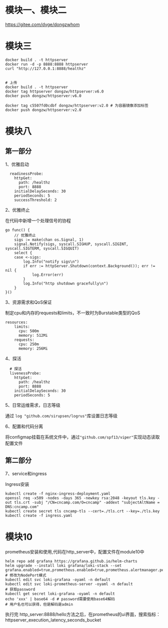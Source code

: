 # 模块一、模块二
https://gitee.com/dvge/dongzwhom

# 模块三
```shell
docker build . -t httpserver
docker run -d -p 8888:8888 httpserver
curl "http://127.0.0.1:8888/healthz"


# 上传
docker build . -t httpserver
docker tag httpserver dongzw/httpserver:v6.0
docker push dongzw/httpserver:v6.0

docker tag c5507fd0cdbf dongzw/httpserver:v2.0 # 为容器镜像添加标签
docker push dongzw/httpserver:v2.0
```

# 模块八
## 第一部分

1、优雅启动

      readinessProbe:
        httpGet:
          path: /healthz
          port: 8888
        initialDelaySeconds: 30
        periodSeconds: 5
        successThreshold: 2   

2、优雅终止
    
在代码中新增一个处理信号的协程
```shell
go func() {
    // 优雅终止
    sigs := make(chan os.Signal, 1)
    signal.Notify(sigs, syscall.SIGHUP, syscall.SIGINT, syscall.SIGTERM, syscall.SIGQUIT)
    select {
    case <-sigs:
        log.Info("notify sigs\n")
        if err := httpServer.Shutdown(context.Background()); err != nil {
            log.Error(err)
        }
        log.Info("http shutdown gracefully\n")
    }
}()
```
3、资源需求和QoS保证
    
制定cpu和内存的requests和limits，不一致时为Burstable类型的QoS

    resources:
        limits:
          cpu: 500m
          memory: 512Mi
        requests:
          cpu: 250m
          memory: 256Mi

4、探活

      # 探活
      livenessProbe:
        httpGet:
          path: /healthz
          port: 8888
        initialDelaySeconds: 30
        periodSeconds: 5

5、日常运维需求，日志等级
    
通过 `log "github.com/sirupsen/logrus"`库设置日志等级

6、配置和代码分离

将configmap挂载在系统文件中，通过`"github.com/spf13/viper"`实现动态读取配置文件

## 第二部分
7、service和ingress

Ingress安装
```shell
kubectl create -f nginx-ingress-deployment.yaml
openssl req -x509 -nodes -days 365 -newkey rsa:2048 -keyout tls.key -out tls.crt -subj "/CN=cncamp.com/O=cncamp" -addext "subjectAltName = DNS:cncamp.com"
kubectl create secret tls cncamp-tls --cert=./tls.crt --key=./tls.key
kubectl create -f ingress.yaml
```


# 模块10
prometheus安装和使用,代码在http_server中，配置文件在module10中
```shell
helm repo add grafana https://grafana.github.io/helm-charts
helm upgrade --install loki grafana/loki-stack --set grafana.enabled=true,prometheus.enabled=true,prometheus.alertmanager.persistentVolume.enabled=false,prometheus.server.persistentVolume.enabled=false
# 修改为NodePort模式
kubectl edit svc loki-grafana -oyaml -n default
kubectl edit svc loki-prometheus-server -oyaml -n default
# 获取password
kubectl get secret loki-grafana -oyaml -n default
echo 'xxx' | base64 -d # password需要使用base64解码
# 用户名也可以获得，但是解码是admin 
```
执行完 http_server:8888/hello方法之后，在prometheus的ui界面，搜索指标：httpserver_execution_latency_seconds_bucket